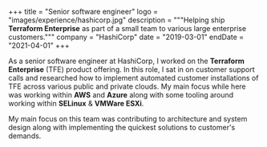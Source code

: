 +++
title = "Senior software engineer"
logo = "images/experience/hashicorp.jpg"
description = """Helping ship **Terraform Enterprise** as part of a small team
to various large enterprise customers."""
company = "HashiCorp"
date = "2019-03-01"
endDate = "2021-04-01"
+++

As a senior software engineer at HashiCorp, I worked on the **Terraform
Enterprise** (TFE) product offering. In this role, I sat in on customer support
calls and researched how to implement automated customer installations of TFE
across various public and private clouds. My main focus while here was working
within **AWS** and **Azure** along with some tooling around working within
**SELinux** & **VMWare ESXi**.

My main focus on this team was contributing to architecture and system design
along with implementing the quickest solutions to customer's demands.
